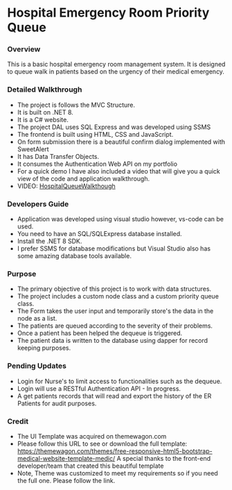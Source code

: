 # Hospital Emergency Room Priority Queue

### Overview
This is a basic hospital emergency room management system. 
It is designed to queue walk in patients based on the urgency of their medical emergency.

### Detailed Walkthrough 
- The project is follows the MVC Structure.
- It is built on .NET 8.
- It is a C# website.
- The project DAL uses SQL Express and was developed using SSMS
- The frontend is built using HTML, CSS and JavaScript.
- On form submission there is a beautiful confirm dialog implemented with SweetAlert
- It has Data Transfer Objects.
- It consumes the Authentication Web API on my portfolio
- For a quick demo I have also included a video that will give you a quick view of the code and application walkthrough.
- VIDEO: [HospitalQueueWalkthough](https://drive.google.com/file/d/1C4G6WwJK3VegYWBU1Ud8HUbrzuq4rtIG/view?usp=sharing)
### Developers Guide 
- Application was developed using visual studio however, vs-code can be used.
- You need to have an SQL/SQLExpress database installed.
- Install the .NET 8 SDK.
- I prefer SSMS for database modifications but Visual Studio also has some amazing database tools available.

### Purpose
- The primary objective of this project is to work with data structures.
- The project includes a custom node class and a custom priority queue class.
- The Form takes the user input and temporarily store's the data in the node as a list.
- The patients are queued according to the severity of their problems.
- Once a patient has been helped the dequeue is triggered. 
- The patient data is written to the database using dapper for record keeping purposes. 

### Pending Updates 
- Login for Nurse's to limit access to functionalities such as the dequeue.
- Login will use a RESTful Authentication API - In progress.
- A get patients records that will read and export the history of the ER Patients for audit purposes.

### Credit
- The UI Template was acquired on themewagon.com
- Please follow this URL to see or download the full template:
https://themewagon.com/themes/free-responsive-html5-bootstrap-medical-website-template-medic/
A special thanks to the front-end developer/team that created this beautiful template
- Note, Theme was customized to meet my requirements so if you need the full one. Please follow the link.
